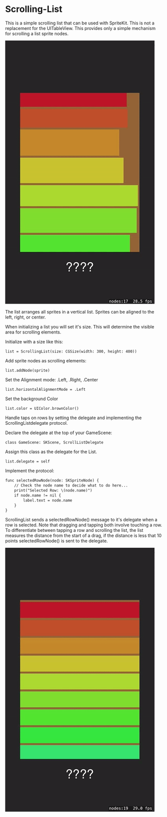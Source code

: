 # Scrolling-List

This is a simple scrolling list that can be used with SpriteKit. 
This is not a replacement for the UITableView. This provides 
only a simple mechanism for scrolling a list sprite nodes. 

![screenshot-2.gif](screenshot-2.gif)
 
The list arranges all sprites in a vertical list. Sprites 
can be aligned to the left, right, or center. 
 
When initializing a list you will set it's size. This will 
determine the visible area for scrolling elements. 
 
Initialize with a size like this: 
 
    list = ScrollingList(size: CGSize(width: 300, height: 400))
 
Add sprite nodes as scrolling elements: 
 
    list.addNode(sprite)
 
Set the Alignment mode: .Left, .Right, .Center

    list.horizontalAlignmentMode = .Left

Set the background Color

    list.color = UIColor.brownColor()

Handle taps on rows by setting the delegate and implementing the ScrollingListdelegate protocol.

Declare the delegate at the top of your GameScene:

    class GameScene: SKScene, ScrollListDelegate

Assign this class as the delegate for the List.

    list.delegate = self

Implement the protocol: 

    func selectedRowNode(node: SKSpriteNode) {
        // Check the node name to decide what to do here...
        print("Selected Row: \(node.name)")
        if node.name != nil {
            label.text = node.name
        }
    }

ScrollingList sends a selectedRowNode() message to it's delegate when a row is selected. 
Note that dragging and tapping both involve touching a row. To differentiate between 
tapping a row and scrolling the list, the list measures the distance from the start of a drag, 
if the distance is less that 10 points selectedRowNode() is sent to the delegate.

![screenshot.gif](screenshot.gif)

